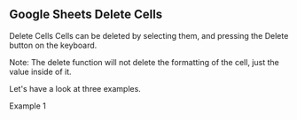 Google Sheets Delete Cells
---
Delete Cells
Cells can be deleted by selecting them, and pressing the Delete button on the keyboard.

Note: The delete function will not delete the formatting of the cell, just the value inside of it.

Let's have a look at three examples.

Example 1
